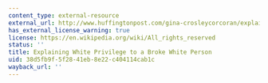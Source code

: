 ```yaml
---
content_type: external-resource
external_url: http://www.huffingtonpost.com/gina-crosleycorcoran/explaining-white-privilege-to-a-broke-white-person_b_5269255.html
has_external_license_warning: true
license: https://en.wikipedia.org/wiki/All_rights_reserved
status: ''
title: Explaining White Privilege to a Broke White Person
uid: 38d5fb9f-5f28-41eb-8e22-c404114cab1c
wayback_url: ''
---
```

